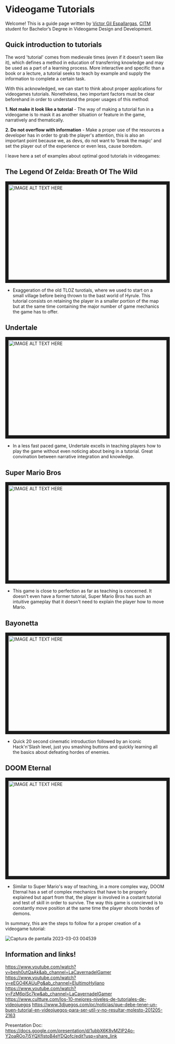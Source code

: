 # **Videogame Tutorials**

Welcome! This is a guide page written by [Víctor Gil Espallargas](https://github.com/Ludo-pixel), [CITM](https://www.citm.upc.edu) student for Bachelor’s Degree in Videogame Design and Development.

## Quick introduction to tutorials 

The word 'tutorial' comes from medievale times (even if it doesn't seem like it), which defines a method in education of transferring knowledge and may be used as a part of a learning process. More interactive and specific than a book or a lecture, a tutorial seeks to teach by example and supply the information to complete a certain task.

With this acknowledged, we can start to think about proper applications for videogames tutorials. Nonetheless, two important factors must be clear beforehand in order to understand the proper usages of this method:

**1. Not make it look like a tutorial** - The way of making a tutorial fun in a videogame is to mask it as another situation or feature in the game, narratively and thematically.

**2. Do not overflow with information** - Make a proper use of the resources a developer has in order to grab the player's attention, this is also an important point because we, as devs, do not want to 'break the magic' and set the player out of the experience or even less, cause boredom.

I leave here a set of examples about optimal good tutorials in videogames:

## The Legend Of Zelda: Breath Of The Wild

<a href="https://www.youtube.com/watch?v=Ou6UsEf1J_o&t=271s&ab_channel=EncryptedDuck"><img src="https://i.blogs.es/15da49/zelda00/1366_2000.jpg" 
alt="IMAGE ALT TEXT HERE" width="500" height="300" border="10" /></a>

- Exaggeration of the old TLOZ turotials, where we used to start on a small village before being thrown to the bast world of Hyrule. This tutorial consists on retaining the player in a smaller portion of the map but at the same time containing the major number of game mechanics the game has to offer.


## Undertale

<a href="https://www.youtube.com/watch?v=zgcaD4-dlM0&t=1s&ab_channel=GuilhermeBedin"><img src="https://fs-prod-cdn.nintendo-europe.com/media/images/10_share_images/games_15/nintendo_switch_download_software_1/H2x1_NSwitchDS_Undertale_image1600w.jpg" 
alt="IMAGE ALT TEXT HERE" width="500" height="300" border="10" /></a>

- In a less fast paced game, Undertale excells in teaching players how to play the game without even noticing about being in a tutorial. Great convination between narrative integration and knowledge.


## Super Mario Bros

<a href="https://www.youtube.com/watch?v=K5yqXTh1IUw&t=1s&ab_channel=RetroGame.Stream"><img src="https://fs-prod-cdn.nintendo-europe.com/media/images/10_share_images/games_15/virtual_console_nintendo_3ds_7/SI_3DSVC_SuperMarioBros_image1600w.jpg" 
alt="IMAGE ALT TEXT HERE" width="500" height="300" border="10" /></a>

- This game is close to perfection as far as teaching is concerned. It doesn't even have a former tutorial, Super Mario Bros has such an intuitive gameplay that it doesn't need to explain the player how to move Mario.


## Bayonetta

<a href="https://www.youtube.com/watch?v=jH9oZwHTUJE&t=11s&ab_channel=Shirrako"><img src="https://fs-prod-cdn.nintendo-europe.com/media/images/10_share_images/games_15/nintendo_switch_4/H2x1_NSwitch_Bayonetta1_image1600w.jpg" 
alt="IMAGE ALT TEXT HERE" width="500" height="300" border="10" /></a>

- Quick 20 second cinematic introduction followed by an iconic Hack'n'Slash level, just you smashing buttons and quickly learning all the basics about defeating hordes of enemies.


## DOOM Eternal

<a href="https://www.youtube.com/watch?v=3CWzCwCmHho&t=197s&ab_channel=BossFightDatabase"><img src="https://compass-ssl.xbox.com/assets/23/b6/23b6f32d-f359-43f3-a595-399cb019c603.jpg?n=DOOM-Eternal_GLP-Page-Hero-0_1083x609_02.jpg" 
alt="IMAGE ALT TEXT HERE" width="500" height="300" border="10" /></a>

- Similar to Super Mario's way of teaching, in a more complex way, DOOM Eternal has a set of complex mechanics that have to be properly explained but apart from that, the player is involved in a costant tutorial and test of skill in order to survive. The way this game is concieved is to constantly move position at the same time the player shoots hordes of demons.


In summary, this are the steps to follow for a proper creation of a videogame tutorial:


![Captura de pantalla 2023-03-03 004539](https://user-images.githubusercontent.com/66822380/222591649-8c7e63cc-b676-496d-a08b-5f7bf3e5760c.png)






## Information and links!

https://www.youtube.com/watch?v=besh0utQaAk&ab_channel=LaCavernadelGamer
https://www.youtube.com/watch?v=eEGO4KAUuPg&ab_channel=ElultimoHyliano
https://www.youtube.com/watch?v=FzM6piSc7kw&ab_channel=LaCavernadelGamer
https://www.cultture.com/los-10-mejores-niveles-de-tutoriales-de-videojuegos
https://www.3djuegos.com/pc/noticias/que-debe-tener-un-buen-tutorial-en-videojuegos-para-ser-util-y-no-resultar-molesto-201205-2163

Presentation Doc: https://docs.google.com/presentation/d/1ubbX6K8vMZIP24o-Y2oaROo7j5YQXfIstoB4eYDQofc/edit?usp=share_link
